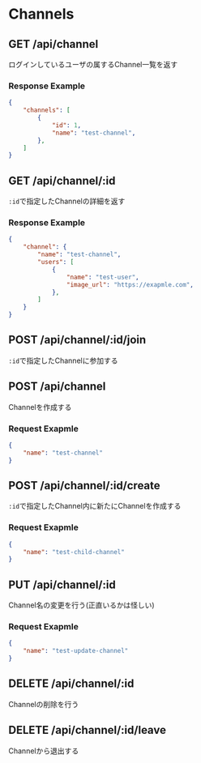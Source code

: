 # Channels

## GET /api/channel

ログインしているユーザの属するChannel一覧を返す

### Response Example

```json
{
	"channels": [
		{
			"id": 1,
			"name": "test-channel",
		},
	]
}
```

## GET /api/channel/:id

`:id`で指定したChannelの詳細を返す

### Response Example

```json
{
	"channel": {
		"name": "test-channel",
		"users": [
			{
				"name": "test-user",
				"image_url": "https://exapmle.com",
			},
		]
	}
}
```

## POST /api/channel/:id/join

`:id`で指定したChannelに参加する

## POST /api/channel

Channelを作成する

### Request Exapmle

```json
{
	"name": "test-channel"
}
```

## POST /api/channel/:id/create

`:id`で指定したChannel内に新たにChannelを作成する

### Request Exapmle

```json
{
	"name": "test-child-channel"
}
```

## PUT /api/channel/:id

Channel名の変更を行う(正直いるかは怪しい)

### Request Exapmle

```json
{
	"name": "test-update-channel"
}
```

## DELETE /api/channel/:id

Channelの削除を行う

## DELETE /api/channel/:id/leave

Channelから退出する
